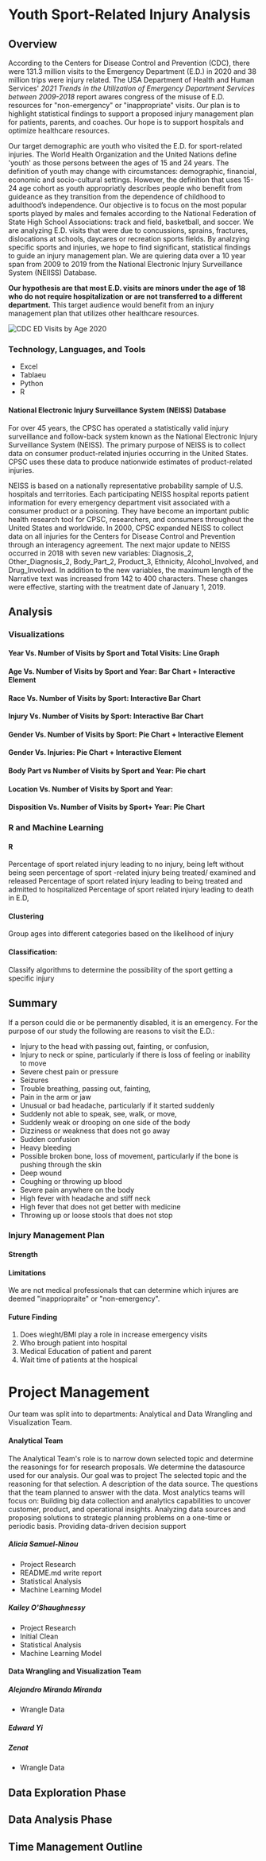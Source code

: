 # Youth Sport-Related Injury Analysis
## Overview
According to the Centers for Disease Control and Prevention (CDC), there were 131.3 million visits to the Emergency Department (E.D.) in 2020 and 38 million trips were injury related. The USA Department of Health and Human Services' *2021 Trends in the Utilization of Emergency Department Services between 2009-2018* report awares congress of the misuse of E.D. resources for "non-emergency" or "inappropriate" visits. Our plan is to highlight statistical findings to support a proposed injury management plan for patients, parents, and coaches. Our hope is to support hospitals and optimize healthcare resources.

Our target demographic are youth who visited the E.D. for sport-related injuries. The World Health Organization and the United Nations define 'youth' as those persons between the ages of 15 and 24 years. The definition of youth may change with circumstances: demographic, financial, economic and socio-cultural settings. However, the definition that uses 15-24 age cohort as youth appropriatly describes people who benefit from guideance as they transition from the dependence of childhood to adulthood’s independence. Our objective is to focus on the most popular sports played by males and females according to the National Federation of State High School Associations: track and field, basketball, and soccer. We are analyzing E.D. visits that were due to concussions, sprains, fractures, dislocations at schools, daycares or recreation sports fields. By analzying specific sports and injuries, we hope to find significant, statistical findings to guide an injury management plan. We are quiering data over a 10 year span from 2009 to 2019 from the National Electronic Injury Surveillance System (NEIISS) Database. 

**Our hypothesis are that most E.D. visits are minors under the age of 18 who do not require hospitalization or are not transferred to a different department.** This target audience would benefit from an injury management plan that utilizes other healthcare resources. 

![CDC ED Visits by Age 2020](https://user-images.githubusercontent.com/92180070/222871386-09ae0b64-9f91-4e25-acad-f246e807043e.png)

### Technology, Languages, and Tools
- Excel
- Tablaeu
- Python
- R

#### National Electronic Injury Surveillance System (NEISS) Database
For over 45 years, the CPSC has operated a statistically valid injury surveillance and follow-back system known as the National Electronic Injury Surveillance System (NEISS). The primary purpose of NEISS is to collect data on consumer product-related injuries occurring in the United States. CPSC uses these data to produce nationwide estimates of product-related injuries.

NEISS is based on a nationally representative probability sample of U.S. hospitals and territories. Each participating NEISS hospital reports patient information for every emergency department visit associated with a consumer product or a poisoning. They have become an important public health research tool for CPSC, researchers, and consumers throughout the United States and worldwide. In 2000, CPSC expanded NEISS to collect data on all injuries for the Centers for Disease Control and Prevention through an interagency agreement. The next major update to NEISS occurred in 2018 with seven new variables: Diagnosis_2, Other_Diagnosis_2, Body_Part_2, Product_3, Ethnicity, Alcohol_Involved, and Drug_Involved. In addition to the new variables, the maximum length of the Narrative text was increased from 142 to 400 characters. These changes were effective, starting with the treatment date of January 1, 2019.

## Analysis
### Visualizations
#### Year Vs. Number of Visits by Sport and Total Visits: Line Graph
#### Age Vs. Number of Visits by Sport and Year: Bar Chart + Interactive Element
#### Race Vs. Number of Visits by Sport: Interactive Bar Chart
#### Injury Vs. Number of Visits by Sport: Interactive Bar Chart
#### Gender Vs. Number of Visits by Sport: Pie Chart + Interactive Element
#### Gender Vs. Injuries: Pie Chart + Interactive Element
#### Body Part vs Number of Visits by Sport and Year: Pie chart
#### Location Vs. Number of Visits by Sport and Year: 
#### Disposition Vs. Number of Visits by Sport+ Year: Pie Chart

### R and Machine Learning
#### R
Percentage of sport related injury leading to no injury, being left without being seen
percentage of sport -related injury being treated/ examined and released
Percentage of sport related injury leading to being treated and admitted to hospitalized
Percentage of sport related injury leading to death in E.D,

#### Clustering
Group ages into different categories based on the likelihood of injury
#### Classification:
Classify algorithms to determine the possibility of the sport getting a specific injury

## Summary
If a person could die or be permanently disabled, it is an emergency. For the purpose of our study the following are reasons to visit the E.D.:
- Injury to the head with passing out, fainting, or confusion, 
- Injury to neck or spine, particularly if there is loss of feeling or inability to move
- Severe chest pain or pressure
- Seizures
- Trouble breathing, passing out, fainting, 
- Pain in the arm or jaw
- Unusual or bad headache, particularly if it started suddenly
- Suddenly not able to speak, see, walk, or move, 
- Suddenly weak or drooping on one side of the body
- Dizziness or weakness that does not go away
- Sudden confusion
- Heavy bleeding
- Possible broken bone, loss of movement, particularly if the bone is pushing through the skin
- Deep wound
- Coughing or throwing up blood
- Severe pain anywhere on the body
- High fever with headache and stiff neck
- High fever that does not get better with medicine
- Throwing up or loose stools that does not stop
### Injury Management Plan

#### Strength
#### Limitations
We are not medical professionals that can determine which injures are deemed "inappriopraite" or "non-emergency".
#### Future Finding
1) Does wieght/BMI play a role in increase emergency visits
2) Who brough patient into hospital
3) Medical Education of patient and parent
4) Wait time of patients at the hospical

# Project Management
Our team was split into to departments: Analytical and Data Wrangling and Visualization Team.
#### Analytical Team
The Analytical Team's role is to narrow down selected topic and determine the reasonings for for research proposals. We determine the datasource used for our analysis. Our goal was to  project
The selected topic and the reasoning for that selection.
A description of the data source.
The questions that the team planned to answer with the data.
Most analytics teams will focus on: Building big data collection and analytics capabilities to uncover customer, product, and operational insights. Analyzing data sources and proposing solutions to strategic planning problems on a one-time or periodic basis. Providing data-driven decision support
##### Alicia Samuel-Ninou
- Project Research 
- README.md write report
- Statistical Analysis
- Machine Learning Model
##### Kailey O'Shaughnessy
- Project Research
- Initial Clean
- Statistical Analysis
- Machine Learning Model
#### Data Wrangling and Visualization Team
##### Alejandro Miranda Miranda
- Wrangle Data
##### Edward Yi
##### Zenat
- Wrangle Data
 
## Data Exploration Phase

## Data Analysis Phase

## Time Management Outline
